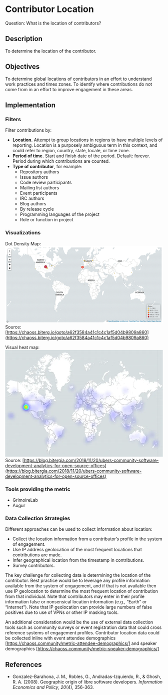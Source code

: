 # Contributor Location

Question: What is the location of contributors?

## Description

To determine the location of the contributor. 


## Objectives

To determine global locations of contributors in an effort to understand work practices and times zones. To identify where contributions do not come from in an effort to improve engagement in these areas.


## Implementation


### Filters

Filter contributions by:

* **Location.** Attempt to group locations in regions to have multiple levels of reporting. Location is a purposely ambiguous term in this context, and could refer to region, country, state, locale, or time zone.
* **Period of time.** Start and finish date of the period. Default: forever. Period during which contributions are counted.
* **Type of contributor**, for example:
  * Repository authors
  * Issue authors
  * Code review participants
  * Mailing list authors
  * Event participants
  * IRC authors
  * Blog authors
  * By release cycle
  * Programming languages of the project
  * Role or function in project


### Visualizations

Dot Density Map:
![Contributor Location Dot Density Map](images/contributor-location_dot-density-map.png)
Source: [https://chaoss.biterg.io/goto/a62f3584a41c1c4c1af5d04b9809a860](https://chaoss.biterg.io/goto/a62f3584a41c1c4c1af5d04b9809a860)

Visual heat map:
![Contributor Location Heatmap](images/contributor-location_heatmap.png)
Source:  [https://blog.bitergia.com/2018/11/20/ubers-community-software-development-analytics-for-open-source-offices](https://blog.bitergia.com/2018/11/20/ubers-community-software-development-analytics-for-open-source-offices) 


### Tools providing the metric

*   GrimoireLab
*   Augur


### Data Collection Strategies

Different approaches can be used to collect information about location:

*   Collect the location information from a contributor’s profile in the system of engagement.
*   Use IP address geolocation of the most frequent locations that contributions are made.
*   Infer geographical location from the timestamp in contributions.
*   Survey contributors.

The key challenge for collecting data is determining the location of the contributor. Best practice would be to leverage any profile information available from the system of engagement, and if that is not available then use IP geolocation to determine the most frequent location of contribution from that individual. Note that contributors may enter in their profile information false or nonsensical location information (e.g., “Earth” or “Internet”). Note that IP geolocation can provide large numbers of false positives due to use of VPNs or other IP masking tools.

An additional consideration would be the use of external data collection tools such as community surveys or event registration data that could cross reference systems of engagement profiles. Contributor location data could be collected inline with event attendee demographics [https://chaoss.community/metric-attendee-demographics/] and speaker demographics [https://chaoss.community/metric-speaker-demographics/]


## References

*   Gonzalez-Barahona, J. M., Robles, G., Andradas-Izquierdo, R., & Ghosh, R. A. (2008). Geographic origin of libre software developers. _Information Economics and Policy_, _20_(4), 356-363.
